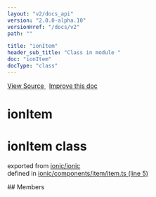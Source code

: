 ```yaml
---
layout: "v2/docs_api"
version: "2.0.0-alpha.10"
versionHref: "/docs/v2"
path: ""

title: "ionItem"
header_sub_title: "Class in module "
doc: "ionItem"
docType: "class"
---
```



<div class="improve-docs">
  <a href='http://github.com/driftyco/ionic/tree/master/#L'>
    View Source
  </a>
  &nbsp;
  <a href='http://github.com/driftyco/ionic/edit/master/#L'>
    Improve this doc
  </a>
</div>




<h1 class="api-title">

  ionItem



</h1>







<h1 class="class export">ionItem <span class="type">class</span></h1>
<p class="module">exported from <a href='undefined'>ionic/ionic</a><br/>
defined in <a href="https://github.com/driftyco/ionic2/tree/master/ionic/components/item/item.ts#L5-L56">ionic/components/item/item.ts (line 5)</a>
</p>
<p></p>
## Members

